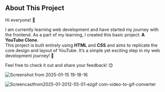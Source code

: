 ## About This Project

Hi everyone! 👋  

I am currently learning web development and have started my journey with the frontend. As a part of my learning, I created this basic project: **A YouTube Clone**.  
This project is built entirely using **HTML** and **CSS** and aims to replicate the core design and layout of YouTube. It’s a simple yet exciting step in my web development journey! 🚀  

Feel free to check it out and share your feedback! 😊  

![Screenshot from 2025-01-15 19-18-16](https://github.com/user-attachments/assets/70e04119-052a-4dac-8bb3-275858af7c08)

![Screencastfrom2025-01-2012-55-01-ezgif com-video-to-gif-converter](https://github.com/user-attachments/assets/cbe1dd73-2835-46ac-b8ca-161dad92d4e4)
